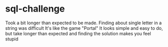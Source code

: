 # sql-challenge
Took a bit longer than expected to be made.
Finding about single letter in a string was difficult
It's like the game "Portal"
It looks simple and easy to do,
but take longer than expected
and finding the solution makes you feel stupid
